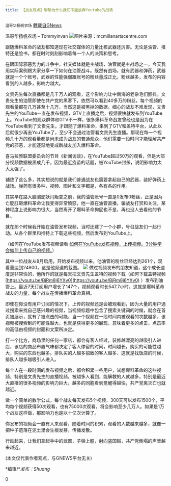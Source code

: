 ```yaml
---
title: 【战友观点】聊聊为什么我们不能放弃Youtube的战场
---
```

`温哥华扬帆农场` [轉載自GNews](https://gnews.org/zh-hans/1541872/)

温哥华扬帆农场 – Tommyinvan
![](https://assets.gnews.org/wp-content/uploads/2021/09/聊聊为什么我们不能放弃Youtube的战场1.jpg)图片来源：mcmillanartscentre.com


跟随爆料革命的战友都知道现在社交媒体的力量比核武器还厉害。无论是油管、推特还是脸书，都在时时刻刻影响着每一个人的决策和思考。

在跟国际邪恶势力的斗争中，社交媒体就是主战场，油管就是主战场之一，今天我用实际案例跟大家分享一下如何在油管战斗。既然有战场，就有武器和弹药，武器就是一个个账号，武器的性能强弱跟账号的粉丝量成正比，粉丝越多，发布的内容看到的人越多，影响力越大。

文贵先生每次直播都是几千万人的观看，这个影响力让中南海的老杂毛们颤抖。文贵先生的油管即使在共产党的黑客下，依然可以看到40多万的粉丝，每个视频的观看量都在几万甚至十几万，当然这是被黑掉的数据。细心的战友不难发现，文贵先生的YouTube一直在发布视频，GTV上直播之后，视频很快就发布到YouTube上。YouTube的观众群体和GTV不一样，很多爆料革命战友曾经也是因为在YouTube看到了文贵先生，才跟随了爆料革命，来到了GTV和盖特平台，从此以后就很少再去YouTube了，至少不会通过油管看文贵先生直播。那现在每一个视频几十万的观看量都是尚未成为战友的普通观众，他们需要一段时间才能理解共产党的邪恶，才能逐渐地变成新战友加入爆料革命。

喜马拉雅联盟委员会的节目《新闻访谈》，在YouTube超过50万的观看，但是大部分视频数据被黑成几千，因为最近疫苗的话题，被YouTube封杀，说明影响力太大太强了。

铺垫了这么多，其实想说的就是我们普通战友也需要拿起自己的武器，装好弹药上战场。弹药有很多种，视频、图片和文字都是，各有各的作用。

其实早在路大脑骗蛇妖闫叛变之前，我的油管账号一直是0发布0粉丝，正是因为亡腚肛砸爆料革命让我变得异常愤怒，他一直在油管直播，骗战友打赏和关注，某种程度上说影响力很大，当然离开了爆料革命狗屁也不是，再也没人去看他的节目。

就在那个时候我开始在油管发布视频，当时还建了一个小群，号召战友们一起行动。从各个群里和推特上下载这些视频，然后发布到YouTube上。

（如何在YouTube发布视频请看 [如何在YouTube发布视频，上传视频。3分钟学会如何上传自己的视频。](https://youtu.be/455J0JtvE9M)）

其中一位战友从8月启用，开始发布视频以来，他油管的粉丝已经达到261个，观看量达到24900，这是他频道的截图。
![](https://assets.gnews.org/wp-content/uploads/2021/09/聊聊为什么我们不能放弃Youtube的战场.jpg)
做过视频发布的朋友知道，这个成长速度是非常快的，他所作的就是每天把文贵先生盖特的视频下载（如何下载盖特视频 [https://youtu.be/BjRm8j6YXv0](https://youtu.be/BjRm8j6YXv0) ）发布到油管上。最近7天订阅用户增长了147个，视频观看时长547.7小时。这就是爆料革命战友的力量，每个战友在传播爆料革命真相。

即使在你没有用户订阅的情况下，上传的视频还是会被观看到，因为大量的用户通过搜索来找自己感兴趣的视频，当视频标题中包含了搜索关键词的时候，就会在首页被展示，就有了被点击的可能，当一个视频在一段时间内被观看的次数越多，该视频被搜索到的可能性越大，也就是获得更多的展现，意味着更多的点击，点击率的高低由视频的封面和文案所决定。

打一个比方，商场里的任何一家店，都会有客人经过，装修越漂亮的越吸引人进店，该店的商品布置气味都决定了客人停留的时间，时间越长，购买的可能性越大，购买的东西也越多。排队买的人越多招致的客人越多，这就是找饭店的时候，排队人越多越吸引人进入。

每个人在一段时间的发布视频之后，都会积累一些用户，试想爆料革命的这些视频，特别是文贵先生的直播视频，被越多人看到，能解救的人就越多，特别是最近大直播的很多视频的影响力巨大，越多的同胞看到觉醒得越快，共产党离灭亡也就越近。

做一个简单的数学公式，每个战友每天发布5个视频，300天可以发布1500个，平均每个视频获得50次观看，也有75000次观看，将会影响至少几万人。如果是1万个战友这样做，那影响力也是以十亿次计算了。

你发布的视频会一直有人来观看，随着时间的积累，观看的人数越来越多，就像一把种子遗落在泥土里会生根发芽，传播发散。

行动起来，让我们拿起手中的武器，子弹上膛，射向盗国贼，共产党倒塌的声音越来越近。

(本文仅代表作者观点，与GNEWS平台无关)

*编审/**发布：Shuang*

0
